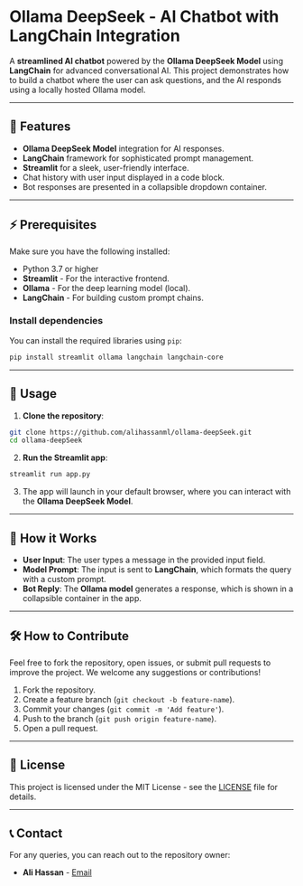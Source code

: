# **Ollama DeepSeek - AI Chatbot with LangChain Integration**

A **streamlined AI chatbot** powered by the **Ollama DeepSeek Model** using **LangChain** for advanced conversational AI. This project demonstrates how to build a chatbot where the user can ask questions, and the AI responds using a locally hosted Ollama model.

---

## **🔧 Features**
- **Ollama DeepSeek Model** integration for AI responses.
- **LangChain** framework for sophisticated prompt management.
- **Streamlit** for a sleek, user-friendly interface.
- Chat history with user input displayed in a code block.
- Bot responses are presented in a collapsible dropdown container.

---

## **⚡ Prerequisites**
Make sure you have the following installed:

- Python 3.7 or higher
- **Streamlit** - For the interactive frontend.
- **Ollama** - For the deep learning model (local).
- **LangChain** - For building custom prompt chains.

### **Install dependencies**
You can install the required libraries using `pip`:

```bash
pip install streamlit ollama langchain langchain-core
```

---

## **🚀 Usage**

1. **Clone the repository**:

```bash
git clone https://github.com/alihassanml/ollama-deepSeek.git
cd ollama-deepSeek
```

2. **Run the Streamlit app**:

```bash
streamlit run app.py
```

3. The app will launch in your default browser, where you can interact with the **Ollama DeepSeek Model**.

---

## **📝 How it Works**

- **User Input**: The user types a message in the provided input field.
- **Model Prompt**: The input is sent to **LangChain**, which formats the query with a custom prompt.
- **Bot Reply**: The **Ollama model** generates a response, which is shown in a collapsible container in the app.

---

## **🛠️ How to Contribute**

Feel free to fork the repository, open issues, or submit pull requests to improve the project. We welcome any suggestions or contributions!

1. Fork the repository.
2. Create a feature branch (`git checkout -b feature-name`).
3. Commit your changes (`git commit -m 'Add feature'`).
4. Push to the branch (`git push origin feature-name`).
5. Open a pull request.

---

## **📄 License**

This project is licensed under the MIT License - see the [LICENSE](LICENSE) file for details.

---

## **📞 Contact**

For any queries, you can reach out to the repository owner:

- **Ali Hassan** - [Email](mailto:ali.hassan@example.com)

